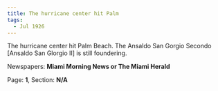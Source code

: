```yaml
---  
title: The hurricane center hit Palm  
tags:  
  - Jul 1926  
---  
```

  
The hurricane center hit Palm Beach. The Ansaldo San Gorgio Secondo [Ansaldo San Glorgio II] is still foundering.  
  
Newspapers: **Miami Morning News or The Miami Herald**  
  
Page: **1**, Section: **N/A** 
